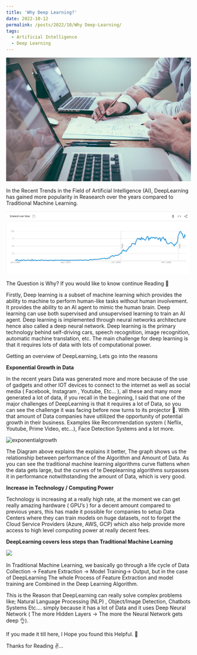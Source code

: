 ```yaml
---
title: 'Why Deep Learning?'
date: 2022-10-12
permalink: /posts/2022/10/Why Deep-Learning/
tags:
  - Artificial Intelligence
  - Deep Learning
---
```


![why-deep-learning](/images/whydl.jpg)

In the Recent Trends in the Field of Artificial Intelligence (AI), DeepLearning has gained more popularity in Reasearch over the years compared to Traditional Machine Learning.

![dltrend](/images/dl-trend.jpg)

The Question is Why? If you would like to know continue Reading 🙂

Firstly, Deep learning is a subset of machine learning which provides the ability to machine to perform human-like tasks without human involvement. It provides the ability to an AI agent to mimic the human brain. Deep learning can use both supervised and unsupervised learning to train an AI agent. Deep learning is implemented through neural networks architecture hence also called a deep neural network. Deep learning is the primary technology behind self-driving cars, speech recognition, image recognition, automatic machine translation, etc. The main challenge for deep learning is that it requires lots of data with lots of computational power.

Getting an overview of DeepLearning, Lets go into the reasons

**Exponential Growth in Data**

In the recent years Data was generated more and more because of the use of gadgets and other IOT devices to connect to the internet as well as social media ( Facebook, Instagram , Youtube, Etc… ), all these and many more generated a lot of data, if you recall in the beginning, I said that one of the major challenges of DeepLearning is that it requires a lot of Data, so you can see the challenge it was facing before now turns to its projector 💪. With that amount of Data companies have utlilized the opportunity of potential growth in their business. Examples like Recommendation system ( Neflix, Youtube, Prime Video, etc…), Face Detection Systems and a lot more.

![exponentialgrowth](https://cdn-images-1.medium.com/max/2000/1*LWWObmD0hW-kMlBuM14efw.jpeg)

The Diagram above explains the explains it better, The graph shows us the relationship between performance of the Algorithm and Amount of Data. As you can see the traditional machine learning algorithms curve flattens when the data gets large, but the curves of te Deeplearning algorithms surpasses it in performance notwithstanding the amount of Data, which is very good.

**Increase in Technology / Computing Power**

Technology is increasing at a really high rate, at the moment we can get really amazing hardware ( GPU’s ) for a decent amount compared to previous years, this has made it possible for companies to setup Data Centers where they can train models on huge datasets, not to forget the Cloud Service Providers (Azure, AWS, GCP) which also help provide more access to high level computing power at really decent fees.

**DeepLearning covers less steps than Traditional Machine Learning**

![](https://cdn-images-1.medium.com/max/2000/1*g2SruvimxKFvRSwiTzrg_g.png)

In Traditional Machine Learning, we basically go through a life cycle of Data Collection -> Feature Extraction -> Model Training-> Output, but in the case of DeepLearning The whole Process of Feature Extraction and model training are Combined in the Deep Learning Algorithm.

This is the Reason that DeepLearning can really solve complex problems like; Natural Language Processing (NLP) , Object/Image Detection, Chatbots Systems Etc…. simply because it has a lot of Data and it uses Deep Neural Network ( The more Hidden Layers -> The more the Neural Network gets deep 👌).

If you made it till here, I Hope you found this Helpful. 🙂

Thanks for Reading ✌️...